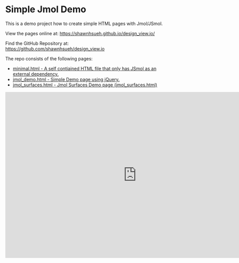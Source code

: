 <!DOCTYPE html>
<html>
<head>
	<title>Simple Jmol Demo</title>
</head>
<body>

<h1 id="simple-jmol-demo">Simple Jmol Demo</h1>

<p>This is a demo project how to create simple HTML pages with Jmol/JSmol.</p>

<p>View the pages online at: <a href="https://shawnhsueh.github.io/design_view.io/">https://shawnhsueh.github.io/design_view.io/</a></p>

<p>Find the GitHub Repository at: <a href="https://github.com/shawnhsueh/design_view.io">https://github.com/shawnhsueh/design_view.io</a></p>

<p>The repo consists of the following pages:</p>

<ul>
  <li><a href="minimal.html">minimal.html - A self contiained HTML file that only has JSmol as an 
        external dependency.</a></li>
  <li><a href="jmol_demo.html">jmol_demo.html - Simple Demo page using jQuery.</a></li>
  <li><a href="jmol_surfaces.html">jmol_surfaces.html - Jmol Surfaces Demo page (jmol_surfaces.html)</a></li>
</ul>

<iframe src="https://www.ncbi.nlm.nih.gov/Structure/icn3d/full.html?url=https://raw.githubusercontent.com/shawnhsueh/design_view.io/main/mol/relaxed_model_1_rank0_bfactor.pdb&width=800&height=500&showcommand=1&mobilemenu=1&showtitle=1&&command=color+b+factor" width="820" height="520" style="border:none"></iframe>


</body>
</html>

